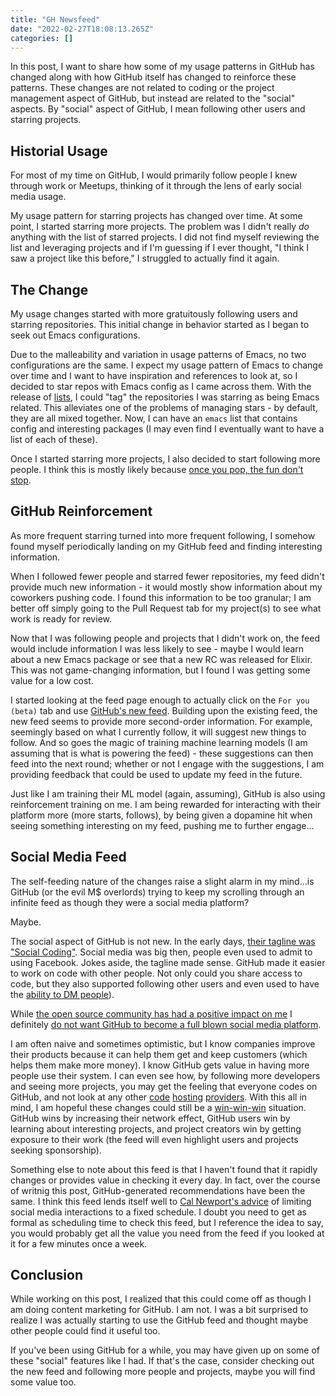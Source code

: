 ```yaml
---
title: "GH Newsfeed"
date: "2022-02-27T18:08:13.265Z"
categories: []
---
```


In this post, I want to share how some of my usage patterns in GitHub has changed along with how GitHub itself has changed to reinforce these patterns. These changes are not related to coding or the project management aspect of GitHub, but instead are related to the "social" aspects. By "social" aspect of GitHub, I mean following other users and starring projects.

## Historial Usage

For most of my time on GitHub, I would primarily follow people I knew through work or Meetups, thinking of it through the lens of early social media usage.

My usage pattern for starring projects has changed over time. At some point, I started starring more projects. The problem was I didn't really _do_ anything with the list of starred projects. I did not find myself reviewing the list and leveraging projects and if I'm guessing if I ever thought, "I think I saw a project like this before," I struggled to actually find it again.

## The Change

My usage changes started with more gratuitously following users and starring repositories. This initial change in behavior started as I began to seek out Emacs configurations.

Due to the malleability and variation in usage patterns of Emacs, no two configurations are the same. I expect my usage pattern of Emacs to change over time and I want to have inspiration and references to look at, so I decided to star repos with Emacs config as I came across them. With the release of [lists](https://github.blog/changelog/2021-12-09-lists-are-now-available-as-a-public-beta/), I could "tag" the repositories I was starring as being Emacs related. This alleviates one of the problems of managing stars - by default, they are all mixed together. Now, I can have an `emacs` list that contains config and interesting packages (I may even find I eventually want to have a list of each of these).

Once I started starring more projects, I also decided to start following more people. I think this is mostly likely because [once you pop, the fun don't stop](https://www.youtube.com/watch?v=dmpQTpY76yI).

## GitHub Reinforcement

As more frequent starring turned into more frequent following, I somehow found myself periodically landing on my GitHub feed and finding interesting information.

When I followed fewer people and starred fewer repositories, my feed didn't provide much new information - it would mostly show information about my coworkers pushing code. I found this information to be too granular; I am better off simply going to the Pull Request tab for my project(s) to see what work is ready for review.

Now that I was following people and projects that I didn't work on, the feed would include information I was less likely to see - maybe I would learn about a new Emacs package or see that a new RC was released for Elixir. This was not game-changing information, but I found I was getting some value for a low cost.

I started looking at the feed page enough to actually click on the `For you (beta)` tab and use [GitHub's new feed](https://github.blog/2022-03-22-improving-your-github-feed/). Building upon the existing feed, the new feed seems to provide more second-order information. For example, seemingly based on what I currently follow, it will suggest new things to follow. And so goes the magic of training machine learning models (I am assuming that is what is powering the feed) - these suggestions can then feed into the next round; whether or not I engage with the suggestions, I am providing feedback that could be used to update my feed in the future.

Just like I am training their ML model (again, assuming), GitHub is also using reinforcement training on me. I am being rewarded for interacting with their platform more (more starts, follows), by being given a dopamine hit when seeing something interesting on my feed, pushing me to further engage...

## Social Media Feed

The self-feeding nature of the changes raise a slight alarm in my mind...is GitHub (or the evil M$ overlords) trying to keep my scrolling through an infinite feed as though they were a social media platform?

Maybe.

The social aspect of GitHub is not new. In the early days, [their tagline was "Social Coding"](https://1000logos.net/github-logo/). Social media was big then, people even used to admit to using Facebook. Jokes aside, the tagline made sense. GitHub made it easier to work on code with other people. Not only could you share access to code, but they also supported following other users and even used to have the [ability to DM people](https://stackoverflow.com/a/12687679)).

While [the open source community has had a positive impact on me](/2022/04/open-source-open-eyes/) I definitely [do not want GitHub to become a full blown social media platform](https://www.calnewport.com/blog/2018/08/23/a-brief-summary-of-the-social-media-reform-movement/).

I am often naive and sometimes optimistic, but I know companies improve their products because it can help them get and keep customers (which helps them make more money). I know GitHub gets value in having more people use their system. I can even see how, by following more developers and seeing more projects, you may get the feeling that everyone codes on GitHub, and not look at any other [code](https://about.gitlab.com/) [hosting](https://gitea.io/en-us/) [providers](https://bitbucket.org/product). With this all in mind, I am hopeful these changes could still be a [win-win-win](https://thefab20s.com/wp-content/uploads/2021/03/win-win-win-michael-scott-the-office.gif) situation. GitHub wins by increasing their network effect, GitHub users win by learning about interesting projects, and project creators win by getting exposure to their work (the feed will even highlight users and projects seeking sponsorship).

Something else to note about this feed is that I haven't found that it rapidly changes or provides value in checking it every day. In fact, over the course of writnig this post, GitHub-generated recommendations have been the same. I think this feed lends itself well to [Cal Newport's advice](https://www.calnewport.com/blog/2017/10/02/are-you-using-social-media-or-being-used-by-it/) of limiting social media interactions to a fixed schedule. I doubt you need to get as formal as scheduling time to check this feed, but I reference the idea to say, you would probably get all the value you need from the feed if you looked at it for a few minutes once a week.

## Conclusion

While working on this post, I realized that this could come off as though I am doing content marketing for GitHub. I am not. I was a bit surprised to realize I was actually starting to use the GitHub feed and thought maybe other people could find it useful too.

If you've been using GitHub for a while, you may have given up on some of these "social" features like I had. If that's the case, consider checking out the new feed and following more people and projects, maybe you will find some value too.
